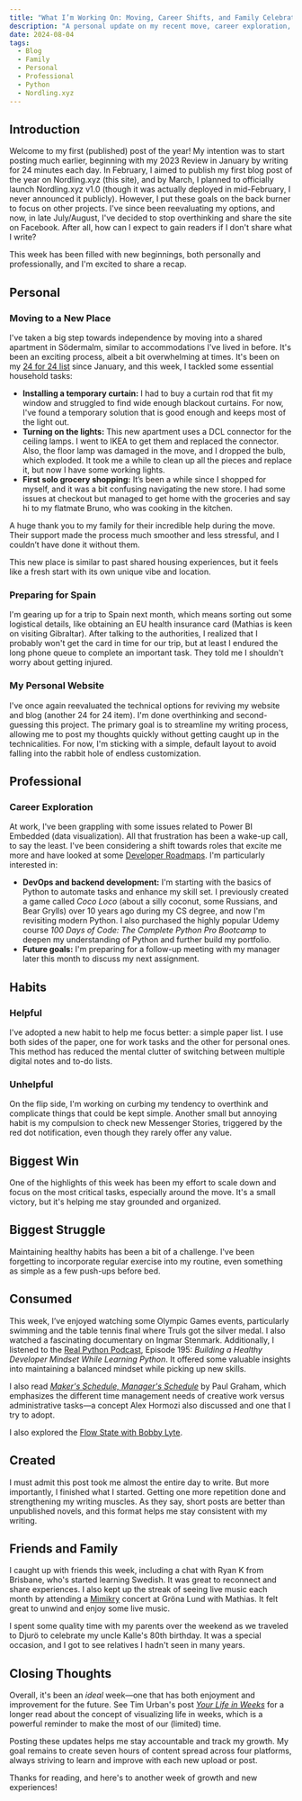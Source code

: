 ```yaml
---
title: "What I’m Working On: Moving, Career Shifts, and Family Celebrations"
description: "A personal update on my recent move, career exploration, and family events. Discover how I'm adjusting to new changes and what I've been learning along the way."
date: 2024-08-04
tags:
  - Blog
  - Family
  - Personal
  - Professional
  - Python
  - Nordling.xyz
---
```

## Introduction

Welcome to my first (published) post of the year! My intention was to start posting much earlier, beginning with my 2023 Review in January by writing for 24 minutes each day. In February, I aimed to publish my first blog post of the year on Nordling.xyz (this site), and by March, I planned to officially launch Nordling.xyz v1.0 (though it was actually deployed in mid-February, I never announced it publicly). However, I put these goals on the back burner to focus on other projects. I've since been reevaluating my options, and now, in late July/August, I've decided to stop overthinking and share the site on Facebook. After all, how can I expect to gain readers if I don't share what I write?

This week has been filled with new beginnings, both personally and professionally, and I'm excited to share a recap.

## Personal

### Moving to a New Place

I've taken a big step towards independence by moving into a shared apartment in Södermalm, similar to accommodations I've lived in before. It's been an exciting process, albeit a bit overwhelming at times. It's been on my [24 for 24 list](/blog/happier-trifecta-2024/) since January, and this week, I tackled some essential household tasks:

- **Installing a temporary curtain:** I had to buy a curtain rod that fit my window and struggled to find wide enough blackout curtains. For now, I've found a temporary solution that is good enough and keeps most of the light out.
- **Turning on the lights:** This new apartment uses a DCL connector for the ceiling lamps. I went to IKEA to get them and replaced the connector. Also, the floor lamp was damaged in the move, and I dropped the bulb, which exploded. It took me a while to clean up all the pieces and replace it, but now I have some working lights.
- **First solo grocery shopping:** It’s been a while since I shopped for myself, and it was a bit confusing navigating the new store. I had some issues at checkout but managed to get home with the groceries and say hi to my flatmate Bruno, who was cooking in the kitchen.

A huge thank you to my family for their incredible help during the move. Their support made the process much smoother and less stressful, and I couldn’t have done it without them.

This new place is similar to past shared housing experiences, but it feels like a fresh start with its own unique vibe and location.

### Preparing for Spain

I'm gearing up for a trip to Spain next month, which means sorting out some logistical details, like obtaining an EU health insurance card (Mathias is keen on visiting Gibraltar). After talking to the authorities, I realized that I probably won't get the card in time for our trip, but at least I endured the long phone queue to complete an important task. They told me I shouldn't worry about getting injured.

### My Personal Website

I've once again reevaluated the technical options for reviving my website and blog (another 24 for 24 item). I'm done overthinking and second-guessing this project. The primary goal is to streamline my writing process, allowing me to post my thoughts quickly without getting caught up in the technicalities. For now, I'm sticking with a simple, default layout to avoid falling into the rabbit hole of endless customization.

## Professional

### Career Exploration

At work, I've been grappling with some issues related to Power BI Embedded (data visualization). All that frustration has been a wake-up call, to say the least. I've been considering a shift towards roles that excite me more and have looked at some [Developer Roadmaps](https://roadmap.sh/). I'm particularly interested in:

- **DevOps and backend development:** I'm starting with the basics of Python to automate tasks and enhance my skill set. I previously created a game called *Coco Loco* (about a silly coconut, some Russians, and Bear Grylls) over 10 years ago during my CS degree, and now I'm revisiting modern Python. I also purchased the highly popular Udemy course *100 Days of Code: The Complete Python Pro Bootcamp* to deepen my understanding of Python and further build my portfolio.
- **Future goals:** I'm preparing for a follow-up meeting with my manager later this month to discuss my next assignment.

## Habits

### Helpful

I've adopted a new habit to help me focus better: a simple paper list. I use both sides of the paper, one for work tasks and the other for personal ones. This method has reduced the mental clutter of switching between multiple digital notes and to-do lists.

### Unhelpful

On the flip side, I'm working on curbing my tendency to overthink and complicate things that could be kept simple. Another small but annoying habit is my compulsion to check new Messenger Stories, triggered by the red dot notification, even though they rarely offer any value.

## Biggest Win

One of the highlights of this week has been my effort to scale down and focus on the most critical tasks, especially around the move. It's a small victory, but it's helping me stay grounded and organized.

## Biggest Struggle

Maintaining healthy habits has been a bit of a challenge. I've been forgetting to incorporate regular exercise into my routine, even something as simple as a few push-ups before bed.

## Consumed

This week, I’ve enjoyed watching some Olympic Games events, particularly swimming and the table tennis final where Truls got the silver medal. I also watched a fascinating documentary on Ingmar Stenmark. Additionally, I listened to the [Real Python Podcast](https://realpython.com/podcasts/rpp/195/), Episode 195: *Building a Healthy Developer Mindset While Learning Python*. It offered some valuable insights into maintaining a balanced mindset while picking up new skills.

I also read *[Maker's Schedule, Manager's Schedule](https://www.paulgraham.com/makersschedule.html)* by Paul Graham, which emphasizes the different time management needs of creative work versus administrative tasks—a concept Alex Hormozi also discussed and one that I try to adopt.

I also explored the [Flow State with Bobby Lyte](https://enter.ourflowstate.com/).

## Created

I must admit this post took me almost the entire day to write. But more importantly, I finished what I started. Getting one more repetition done and strengthening my writing muscles. As they say, short posts are better than unpublished novels, and this format helps me stay consistent with my writing.

## Friends and Family

I caught up with friends this week, including a chat with Ryan K from Brisbane, who's started learning Swedish. It was great to reconnect and share experiences. I also kept up the streak of seeing live music each month by attending a [Mimikry](https://open.spotify.com/artist/0LQT5piMqjwpMkchYLfDxv?si=VzkU_XCTS6yNRu0E90au2A) concert at Gröna Lund with Mathias. It felt great to unwind and enjoy some live music.

I spent some quality time with my parents over the weekend as we traveled to Djurö to celebrate my uncle Kalle's 80th birthday. It was a special occasion, and I got to see relatives I hadn't seen in many years.

## Closing Thoughts

Overall, it's been an *ideal* week—one that has both enjoyment and improvement for the future. See Tim Urban's post *[Your Life in Weeks](https://waitbutwhy.com/2014/05/life-weeks.html)* for a longer read about the concept of visualizing life in weeks, which is a powerful reminder to make the most of our (limited) time.

Posting these updates helps me stay accountable and track my growth. My goal remains to create seven hours of content spread across four platforms, always striving to learn and improve with each new upload or post.

Thanks for reading, and here's to another week of growth and new experiences!
